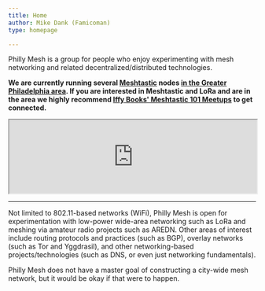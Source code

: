 ```yaml
---
title: Home
author: Mike Dank (Famicoman)
type: homepage

---
```

Philly Mesh is a group for people who enjoy experimenting with mesh networking and related decentralized/distributed technologies.

**We are currently running several [Meshtastic](https://meshtastic.org/) nodes [in the Greater Philadelphia area](https://meshmap.net/). If you are interested in Meshtastic and LoRa and are in the area we highly recommend [Iffy Books' Meshtastic 101 Meetups](https://iffybooks.net/series/📡-meshtastic-101/) to get connected.**

<iframe src="https://www.google.com/maps/d/u/0/embed?mid=1Zi9XvyqAW56dq4zsYGZdge8KWYaxoxk&ehbc=2E312F" width="100%" height="auto"></iframe>

___

Not limited to 802.11-based networks  (WiFi), Philly Mesh is open for experimentation with low-power wide-area networking such as LoRa and meshing via amateur radio projects such as AREDN. Other areas of interest include routing protocols and practices (such as BGP), overlay networks (such as Tor and Yggdrasil), and other networking-based projects/technologies (such as DNS, or even just networking fundamentals).

Philly Mesh does not have a master goal of constructing a city-wide mesh network, but it would be okay if that were to happen.
